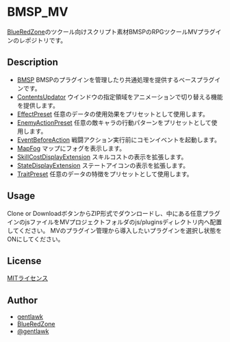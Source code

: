 # BMSP_MV

[BlueRedZone](http://blueredzone.com)のツクール向けスクリプト素材BMSPのRPGツクールMVプラグインのレポジトリです。

## Description

* [BMSP](BMSP)
BMSPのプラグインを管理したり共通処理を提供するベースプラグインです。
* [ContentsUpdator](ContentsUpdator)
ウインドウの指定領域をアニメーションで切り替える機能を提供します。
* [EffectPreset](EffectPreset)
任意のデータの使用効果をプリセットとして使用します。
* [EnemyActionPreset](EnemyActionPreset)
任意の敵キャラの行動パターンをプリセットとして使用します。
* [EventBeforeAction](EventBeforeAction)
戦闘アクション実行前にコモンイベントを起動します。
* [MapFog](MapFog)
マップにフォグを表示します。
* [SkillCostDisplayExtension](SkillCostDisplayExtension)
スキルコストの表示を拡張します。
* [StateDisplayExtension](StateDisplayExtension)
ステートアイコンの表示を拡張します。
* [TraitPreset](TraitPreset)
任意のデータの特徴をプリセットとして使用します。

## Usage

Clone or DownloadボタンからZIP形式でダウンロードし、中にある任意プラグインのjsファイルをMVプロジェクトフォルダのjs/pluginsディレクトリ内へ配置してください。
MVのプラグイン管理から導入したいプラグインを選択し状態をONにしてください。

## License

[MITライセンス](LICENSE)

## Author

* [gentlawk](https://github.com/gentlawk)  
 * [BlueRedZone](http://blueredzone.com)  
 * [@gentlawk](https://twitter.com/gentlawk)
